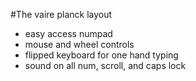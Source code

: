 #The vaire planck layout

- easy access numpad
- mouse and wheel controls
- flipped keyboard for one hand typing
- sound on all num, scroll, and caps lock